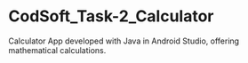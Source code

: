 # CodSoft_Task-2_Calculator
Calculator App developed with Java in Android Studio, offering mathematical calculations.
